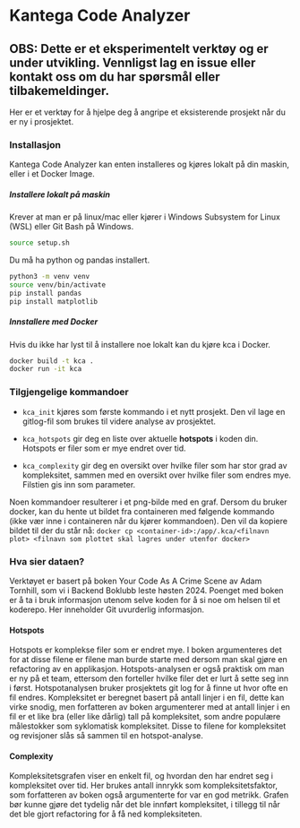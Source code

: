 # Kantega Code Analyzer

## OBS: Dette er et eksperimentelt verktøy og er under utvikling. Vennligst lag en issue eller kontakt oss om du har spørsmål eller tilbakemeldinger.

Her er et verktøy for å hjelpe deg å angripe et eksisterende prosjekt når du er ny i prosjektet.

### Installasjon
Kantega Code Analyzer kan enten installeres og kjøres lokalt på din maskin, eller i et Docker Image.

##### Installere lokalt på maskin

Krever at man er på linux/mac eller kjører i Windows Subsystem for Linux (WSL) eller Git Bash på Windows.
```bash
source setup.sh
```

Du må ha python og pandas installert.

```bash
python3 -m venv venv
source venv/bin/activate
pip install pandas
pip install matplotlib
```

##### Innstallere med Docker

Hvis du ikke har lyst til å installere noe lokalt kan du kjøre kca i Docker.

```bash
docker build -t kca .
docker run -it kca
```

### Tilgjengelige kommandoer
* `kca_init` kjøres som første kommando i et nytt prosjekt. Den vil lage en gitlog-fil som brukes til videre analyse av prosjektet.

* `kca_hotspots` gir deg en liste over aktuelle **hotspots** i koden din. Hotspots er filer som er mye endret over tid.

* `kca_complexity` gir deg en oversikt over hvilke filer som har stor grad av kompleksitet, sammen med en oversikt over hvilke filer som endres mye. Filstien gis inn som parameter.

Noen kommandoer resulterer i et png-bilde med en graf. Dersom du bruker docker, kan du hente ut bildet fra containeren med følgende kommando (ikke vær inne i containeren når du kjører kommandoen). Den vil da kopiere bildet til der du står nå:
    ```docker cp <container-id>:/app/.kca/<filnavn plot> <filnavn som plottet skal lagres under utenfor docker>```

### Hva sier dataen?

Verktøyet er basert på boken Your Code As A Crime Scene av Adam Tornhill, som vi i Backend Boklubb leste høsten 2024. Poenget med boken er å ta i bruk informasjon
utenom selve koden for å si noe om helsen til et koderepo. Her inneholder Git uvurderlig informasjon. 

#### Hotspots
Hotspots er komplekse filer som er endret mye. I boken argumenteres det for at disse filene er filene man burde starte med dersom man skal gjøre en refactoring av en applikasjon. 
Hotspots-analysen er også praktisk om man er ny på et team, ettersom den forteller hvilke filer det er lurt å sette seg inn i først. Hotspotanalysen bruker prosjektets git log for å
finne ut hvor ofte en fil endres. Kompleksitet er beregnet basert på antall linjer i en fil, dette kan virke snodig, men forfatteren av boken argumenterer med at antall linjer i en fil 
er et like bra (eller like dårlig) tall på kompleksitet, som andre populære målestokker som syklomatisk kompleksitet. Disse to filene for kompleksitet og revisjoner slås så sammen til en
hotspot-analyse. 

#### Complexity
Kompleksitetsgrafen viser en enkelt fil, og hvordan den har endret seg i kompleksitet over tid. Her brukes antall innrykk som kompleksitetsfaktor, som forfatteren av boken også argumenterte for
var en god metrikk. Grafen bør kunne gjøre det tydelig når det ble innført kompleksitet, i tillegg til når det ble gjort refactoring for å få ned kompleksiteten. 